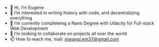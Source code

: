 - 👋 Hi, I’m Eugene
- 👀 I’m interested in writing history with code, and decentralizing everything
- 🌱 I’m currently completeing a Nano Degree with Udacity for Full-stack Web Development
- 💞️ I’m looking to collaborate on projects all over the world
- 📫 How to reach me, mail: mwangi.em37@gmail.com 

<!---
apexDev37/apexDev37 is a ✨ special ✨ repository because its `README.md` (this file) appears on your GitHub profile.
You can click the Preview link to take a look at your changes.
--->
